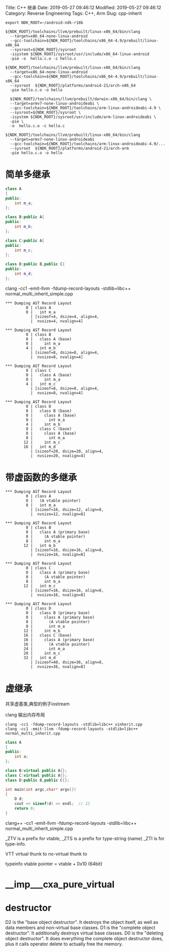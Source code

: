 Title: C++ 继承
Date: 2019-05-27 09:46:12
Modified: 2019-05-27 09:46:12
Category: Reverse Engineering
Tags: C++, Arm
Slug: cpp-inherit


```shell
export NDK_ROOT=~/android-ndk-r18b

${NDK_ROOT}/toolchains/llvm/prebuilt/linux-x86_64/bin/clang
  --target=x86_64-none-linux-android
  --gcc-toolchain=${NDK_ROOT}/toolchains/x86_64-4.9/prebuilt/linux-x86_64
  --sysroot=${NDK_ROOT}/sysroot
  -isystem ${NDK_ROOT}/sysroot/usr/include/x86_64-linux-android
  -pie -o  hello.c.o -c hello.c

${NDK_ROOT}/toolchains/llvm/prebuilt/linux-x86_64/bin/clang
  --target=x86_64-none-linux-android
  --gcc-toolchain=${NDK_ROOT}/toolchains/x86_64-4.9/prebuilt/linux-x86_64
  --sysroot  ${NDK_ROOT}/platforms/android-21/arch-x86_64
  -pie hello.c.o -o hello

  ${NDK_ROOT}/toolchains/llvm/prebuilt/darwin-x86_64/bin/clang \
  --target=armv7-none-linux-androideabi \
  --gcc-toolchain=${NDK_ROOT}/toolchains/arm-linux-androideabi-4.9 \
  --sysroot=${NDK_ROOT}/sysroot \
  -isystem ${NDK_ROOT}/sysroot/usr/include/arm-linux-androideabi \
  -pie \
  -o  hello.c.o -c hello.c

${NDK_ROOT}/toolchains/llvm/prebuilt/linux-x86_64/bin/clang
  --target=armv7-none-linux-androideabi
  --gcc-toolchain=${NDK_ROOT}/toolchains/arm-linux-androideabi-4.9/...
  --sysroot  ${NDK_ROOT}/platforms/android-21/arch-arm
  -pie hello.c.o -o hello
```
# 简单多继承
```c++
class A
{
public:
    int m_a;
};

class B:public A{
public:
    int m_b;
};

class C:public A{
public:
    int m_c;
};

class D:public B,public C{
public:
    int m_d;
};

```

clang -cc1 -emit-llvm -fdump-record-layouts -stdlib=libc++ normal_multi_inherit_simple.cpp

```shell
*** Dumping AST Record Layout
         0 | class A
         0 |   int m_a
           | [sizeof=4, dsize=4, align=4,
           |  nvsize=4, nvalign=4]

*** Dumping AST Record Layout
         0 | class B
         0 |   class A (base)
         0 |     int m_a
         4 |   int m_b
           | [sizeof=8, dsize=8, align=4,
           |  nvsize=8, nvalign=4]

*** Dumping AST Record Layout
         0 | class C
         0 |   class A (base)
         0 |     int m_a
         4 |   int m_c
           | [sizeof=8, dsize=8, align=4,
           |  nvsize=8, nvalign=4]

*** Dumping AST Record Layout
         0 | class D
         0 |   class B (base)
         0 |     class A (base)
         0 |       int m_a
         4 |     int m_b
         8 |   class C (base)
         8 |     class A (base)
         8 |       int m_a
        12 |     int m_c
        16 |   int m_d
           | [sizeof=20, dsize=20, align=4,
           |  nvsize=20, nvalign=4]
```

# 带虚函数的多继承

```shell
*** Dumping AST Record Layout
         0 | class A
         0 |   (A vtable pointer)
         8 |   int m_a
           | [sizeof=16, dsize=12, align=8,
           |  nvsize=12, nvalign=8]

*** Dumping AST Record Layout
         0 | class B
         0 |   class A (primary base)
         0 |     (A vtable pointer)
         8 |     int m_a
        12 |   int m_b
           | [sizeof=16, dsize=16, align=8,
           |  nvsize=16, nvalign=8]

*** Dumping AST Record Layout
         0 | class C
         0 |   class A (primary base)
         0 |     (A vtable pointer)
         8 |     int m_a
        12 |   int m_c
           | [sizeof=16, dsize=16, align=8,
           |  nvsize=16, nvalign=8]

*** Dumping AST Record Layout
         0 | class D
         0 |   class B (primary base)
         0 |     class A (primary base)
         0 |       (A vtable pointer)
         8 |       int m_a
        12 |     int m_b
        16 |   class C (base)
        16 |     class A (primary base)
        16 |       (A vtable pointer)
        24 |       int m_a
        28 |     int m_c
        32 |   int m_d
           | [sizeof=40, dsize=36, align=8,
           |  nvsize=36, nvalign=8]
```

# 虚继承
共享虚基类,典型的例子iostream

clang 输出内存布局
```shell
clang -cc1 -fdump-record-layouts -stdlib=libc++ vinherit.cpp
clang -cc1 -emit-llvm -fdump-record-layouts -stdlib=libc++ normal_multi_inherit.cpp
```

```c++
class A
{
public:
    int a;
};

class B:virtual public A{};
class C:virtual public A{};
class D:public B,public C{};

int main(int argc,char* argv[])
{
    D d;
    cout << sizeof(d) << endl;  // 12
    return 0;
}

```

clang++ -cc1 -emit-llvm -fdump-record-layouts -stdlib=libc++ normal_multi_inherit_simple.cpp

_ZTV is a prefix for vtable, 
_ZTS is a prefix for type-string (name)
_ZTI is for type-info.

VTT
virtual thunk to
no-virtual thunk to


typeinfo
vtable pointer = vtable + 0x10 (64bit)

# __imp___cxa_pure_virtual

# destructor
D2 is the "base object destructor". It destroys the object itself, as well as data members and non-virtual base classes.
D1 is the "complete object destructor". It additionally destroys virtual base classes.
D0 is the "deleting object destructor". It does everything the complete object destructor does, plus it calls operator delete to actually free the memory.
